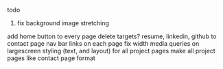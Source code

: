 todo

1. fix background image stretching

add home button to every page
delete targets?
resume, linkedin, github to contact page
nav bar links on each page
fix width media queries on largescreen
styling (text, and layout) for all project pages
make all project pages like contact page format
